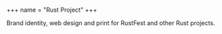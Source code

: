+++
name = "Rust Project"
+++

Brand identity, web design and print for RustFest and other Rust projects.